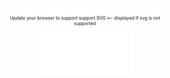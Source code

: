 <div align="center">
	<br>
	<a href="https://raw.githubusercontent.com/fractaledmind/css-in-readme-like-wat/master/readme.md">
		<img src="header.svg" width="100%" height="32">
	</a>
	<br>
	<object type="image/svg+xml" data="header.svg">
	  Update your browser to support support SVG <-- displayed if svg is not supported
	</object>
	<br>
	<embed type="image/svg+xml" src="header.svg" />
</div>
